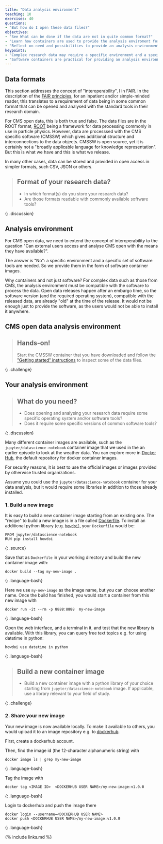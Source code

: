 ```yaml
---
title: "Data analysis environment"
teaching: 10
exercises: 40
questions:
- "But how do I open these data files?"
objectives:
- "See What can be done if the data are not in quite common format?"
- "Learn how containers are used to provide the analysis enviroment for CMS open data"
- "Reflect on need and possibilities to provide an analysis environment compatible with your research data"
keypoints:
- "Complex research data may require a specific environment and a specific set of software tools for analysis and access"
- "Software containers are practical for providing an analysis environment for open data."
---
```


## Data formats

This section addresses the concept of "interoperability", I in FAIR. In the description of the [FAIR principles](https://www.go-fair.org/fair-principles/), for an inpatient and/or simple-minded reader, this translates to a requirement of data being in some common format that can be opened and analysed with the standard tools in their research domain.

For CMS open data, this is both true and false. The data files are in the ROOT format, [ROOT](https://root.cern/) being a framework for data processing commonly in use in particle physics. However, data are processsed with the CMS specific software (CMSSW) which gives additional structure and interconnections to the data objects. CMSSW is open source, yet it is certainly not a "broadly applicable language for knowledge representation". But this is what we have and this is what we release.

In many other cases, data can be stored and provided in open access in simpler formats, such CSV, JSON or others.

> ## Format of your research data?
>
> - In which format(s) do you store your research data?
> - Are those formats readable with commonly available software tools?
>
{: .discussion}

## Analysis environment

For CMS open data, we need to extend the concept of interoperability to the question "Can external users access and analyse CMS open with the means they have available?".

The answer is "No": a specific environment and a specific set of software tools are needed. So we provide them in the form of software container images.

Why containers and not just software? For complex data such as those from CMS, the analysis environment must be compatible with the software to process the data. Open data releases happen after an embargo time, so the software version (and the required operating system), compatible with the released data, are already "old" at the time of the release. It would not be enough just to provide the software, as the users would not be able to install it anywhere.

## CMS open data analysis environment

> ## Hands-on!
>
> Start the CMSSW container that you have downloaded and follow the ["Getting started" instructions](http://opendata.cern.ch/docs/cms-getting-started-2015#data) to inspect some of the data files.
>
{: .challenge}

## Your analysis environment

> ## What do you need?
>
> - Does opening and analysing your research data require some specific operating system and/or software tools?
> - Does it require some specific versions of common software tools?
>
{: .discussion}

Many different container images are available, such as the `jupyter/datascience-notebook` container image that we used in the an earlier episode to look at the weather data. You can explore more in [Docker Hub](https://hub.docker.com/search?q=), the default repository for docker container images.

For security reasons, it is best to use the official images or images provided by otherwise trusted organizations.

Assume you could use the `jupyter/datascience-notebook` container for your data analysis, but it would require some libraries in addition to those already installed. 

### 1. Build a new image

It is easy to build a new container image starting from an existing one. The "recipe" to build a new image is in a file called [Dockerfile](https://docs.docker.com/engine/reference/builder/). To install an additional python library (e.g. [`howdoi`](https://github.com/gleitz/howdoi)), your `Dockerfile` would be:

~~~
FROM jupyter/datascience-notebook
RUN pip install howdoi
~~~
{: .source}

Save that as `Dockerfile` in your working directory and build the new container image with:

~~~
docker build --tag my-new-image .
~~~
{: .language-bash}

Here we use `my-new-image` as the image name, but you can choose another name. Once the build has finished, you would start a container from this new image with

~~~
docker run -it --rm -p 8888:8888  my-new-image
~~~
{: .language-bash}

Open the web interface, and a terminal in it, and test that the new library is available. With this library, you can query free text topics e.g. for using datetime in python:

~~~
howdoi use datetime in python
~~~
{: .language-bash}


> ## Build a new container image
>
> - Build a new container image with a python library of your choice starting from `jupyter/datascience-notebook` image. If applicable, use a library relevant to your field of study.
>
{: .challenge}

### 2. Share your new image

Your new image is now available locally. To make it available to others, you would upload it to an image repository e.g. to [dockerhub](https://hub.docker.com/).

First, create a dockerhub account.

Then, find the image id (the 12-character alphanumeric string) with

~~~
docker image ls | grep my-new-image
~~~
{: .language-bash}

Tag the image with

~~~
docker tag <IMAGE ID>  <DOCKERHUB USER NAME>/my-new-image:v1.0.0
~~~
{: .language-bash}

Login to dockerhub and push the image there

~~~
docker login --username=<DOCKERHUB USER NAME>
docker push <DOCKERHUB USER NAME>/my-new-image:v1.0.0
~~~
{: .language-bash}

{% include links.md %}

